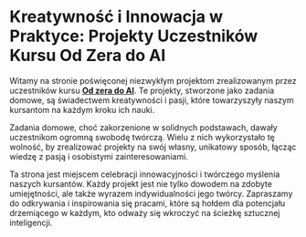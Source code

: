 # Kreatywność i Innowacja w Praktyce: Projekty Uczestników Kursu **Od Zera do AI**

Witamy na stronie poświęconej niezwykłym projektom zrealizowanym przez uczestników kursu **[Od zera do AI](https://grupa.gotoit.pl/ai-data-scientist)**. Te projekty, stworzone jako zadania domowe, są świadectwem kreatywności i pasji, które towarzyszyły naszym kursantom na każdym kroku ich nauki.

Zadania domowe, choć zakorzenione w solidnych podstawach, dawały uczestnikom ogromną swobodę twórczą. Wielu z nich wykorzystało tę wolność, by zrealizować projekty na swój własny, unikatowy sposób, łącząc wiedzę z pasją i osobistymi zainteresowaniami.

Ta strona jest miejscem celebracji innowacyjności i twórczego myślenia naszych kursantów. Każdy projekt jest nie tylko dowodem na zdobyte umiejętności, ale także wyrazem indywidualności jego twórcy. Zapraszamy do odkrywania i inspirowania się pracami, które są hołdem dla potencjału drzemiącego w każdym, kto odważy się wkroczyć na ścieżkę sztucznej inteligencji.
